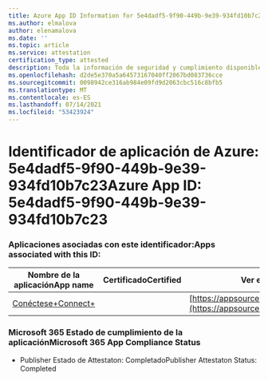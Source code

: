 ```yaml
---
title: Azure App ID Information for 5e4dadf5-9f90-449b-9e39-934fd10b7c23
ms.author: elmalova
author: elenamalova
ms.date: ''
ms.topic: article
ms.service: attestation
certification_type: attested
description: Toda la información de seguridad y cumplimiento disponible para 5e4dadf5-9f90-449b-9e39-934fd10b7c23.
ms.openlocfilehash: d2de5e370a5a64573167040ff2067bd083736cce
ms.sourcegitcommit: 0098942ce316ab984e09fd9d2063cbc516c8bfb5
ms.translationtype: MT
ms.contentlocale: es-ES
ms.lasthandoff: 07/14/2021
ms.locfileid: "53423924"
---
```

# <a name="azure-app-id-5e4dadf5-9f90-449b-9e39-934fd10b7c23"></a><span data-ttu-id="51725-103">Identificador de aplicación de Azure: 5e4dadf5-9f90-449b-9e39-934fd10b7c23</span><span class="sxs-lookup"><span data-stu-id="51725-103">Azure App ID: 5e4dadf5-9f90-449b-9e39-934fd10b7c23</span></span>


### <a name="apps-associated-with-this-id"></a><span data-ttu-id="51725-104">Aplicaciones asociadas con este identificador:</span><span class="sxs-lookup"><span data-stu-id="51725-104">Apps associated with this ID:</span></span>
| <span data-ttu-id="51725-105">**Nombre de la aplicación**</span><span class="sxs-lookup"><span data-stu-id="51725-105">**App name**</span></span> | <span data-ttu-id="51725-106">**Certificado**</span><span class="sxs-lookup"><span data-stu-id="51725-106">**Certified**</span></span> | <span data-ttu-id="51725-107">**Ver en AppSource**</span><span class="sxs-lookup"><span data-stu-id="51725-107">**View in AppSource**</span></span> |
|-|-|-|
| [<span data-ttu-id="51725-108">Conéctese+</span><span class="sxs-lookup"><span data-stu-id="51725-108">Connect+</span></span>](https://docs.microsoft.com/en-us/microsoft-365-app-certification/forward/WA200002611) |  | [https://appsource.microsoft.com/product/office/WA200002611](https://appsource.microsoft.com/product/office/WA200002611) |

### <a name="microsoft-365-app-compliance-status"></a><span data-ttu-id="51725-109">Microsoft 365 Estado de cumplimiento de la aplicación</span><span class="sxs-lookup"><span data-stu-id="51725-109">Microsoft 365 App Compliance Status</span></span>
- <span data-ttu-id="51725-110">Publisher Estado de Attestaton: Completado</span><span class="sxs-lookup"><span data-stu-id="51725-110">Publisher Attestaton Status: Completed</span></span>

